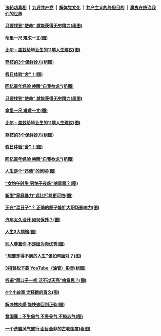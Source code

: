 ####  [法轮功真相](../../../../basic/blob/master/README.md?t=06221502) &nbsp;|&nbsp; [九评共产党](../../../../9ping.md/blob/master/README.md?t=06221502) &nbsp;|&nbsp; [解体党文化](../../../../jtdwh.md/blob/master/README.md?t=06221502)  &nbsp;|&nbsp; [共产主义的终极目的](../../../../gczydzjmd.md/blob/master/README.md?t=06221502) &nbsp;|&nbsp; [魔鬼在统治我们的世界](../../../../mgztzwmdsj.md/blob/master/README.md?t=06221502) 

#### [只要找到“使命” 就能获得无穷精力(组图)](../pages/p8/937159.md?t=06221502) 

#### [命里一尺 难求一丈(图)](../pages/p8/936782.md?t=06221502) 

#### [比尔・盖兹给毕业生的11项人生建议(图)](../pages/p8/936231.md?t=06221502) 

#### [荔枝的3个保鲜妙方(组图)](../pages/p8/936950.md?t=06221502) 

#### [假日体验“舍”！(图)](../pages/p8/937183.md?t=06221502) 

#### [回忆童年经验 唤醒“自我欲求”(组图)](../pages/p8/937082.md?t=06221502) 

#### [只要找到“使命” 就能获得无穷精力(组图)](../pages/p8/937159.md?t=06221502) 

#### [命里一尺 难求一丈(图)](../pages/p8/936782.md?t=06221502) 

#### [比尔・盖兹给毕业生的11项人生建议(图)](../pages/p8/936231.md?t=06221502) 

#### [荔枝的3个保鲜妙方(组图)](../pages/p8/936950.md?t=06221502) 

#### [假日体验“舍”！(图)](../pages/p8/937183.md?t=06221502) 

#### [回忆童年经验 唤醒“自我欲求”(组图)](../pages/p8/937082.md?t=06221502) 

#### [人生是个“还债”的旅程(图)](../pages/p8/936768.md?t=06221502) 

#### [“女怕午时生 男怕子夜临”啥意思？(图)](../pages/p8/937081.md?t=06221502) 

#### [新型“家庭暴力”远比打骂更可怕(图)](../pages/p8/936230.md?t=06221502) 

#### [还在“混日子”？ 正确的圈子能扩大职场影响力(图)](../pages/p8/937049.md?t=06221502) 

#### [汽车太久没开 如何保养？(图)](../pages/p8/937035.md?t=06221502) 

#### [人生3大烦恼(图)](../pages/p8/936959.md?t=06221502) 

#### [别人尊重你 不是因为你优秀(图)](../pages/p8/936253.md?t=06221502) 

#### [“想要却得不到的人生”该如何面对？(图)](../pages/p8/936933.md?t=06221502) 

#### [3招轻松下载 YouTube（油管）影音(组图)](../pages/p8/936922.md?t=06221502) 

#### [俗语“两口子一样 活不过天亮”啥意思？(图)](../pages/p8/936917.md?t=06221502) 

#### [4个小故事 诠释跪的意义(图)](../pages/p8/936353.md?t=06221502) 

#### [解决愧疚感 能快速回到正轨(图)](../pages/p8/936834.md?t=06221502) 

#### [曾国藩：不生傲气 不丢骨气 不损志气(图)](../pages/p8/936248.md?t=06221502) 

#### [一个洗脑风气盛行 面目全非的古老国度(组图)](../pages/p8/936759.md?t=06221502) 

